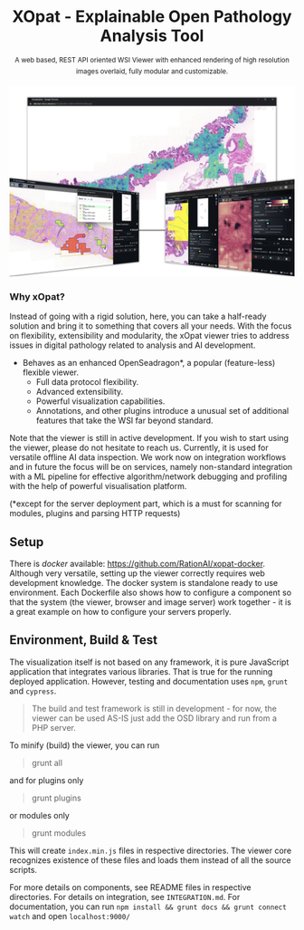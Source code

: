 
<h1 align="center">XOpat - Explainable Open Pathology Analysis Tool
</h1>
<p align="center">
  <sup>A web based, REST API oriented WSI Viewer with enhanced rendering of high resolution images overlaid, fully modular and customizable.</sup>
</p>

![The XOpat Viewer](docs/assets/xopat-banner.png)

### Why xOpat?
Instead of going with a rigid solution, here, you can take a half-ready solution
and bring it to something that covers all your needs. With the focus on flexibility, extensibility and modularity, the xOpat
viewer tries to address issues in digital pathology related to analysis and 
AI development.

 - Behaves as an enhanced OpenSeadragon*, a popular (feature-less) flexible viewer.
   - Full data protocol flexibility.
   - Advanced extensibility.
   - Powerful visualization capabilities.
   - Annotations, and other plugins introduce a unusual set of additional features
     that take the WSI far beyond standard.

Note that the viewer is still in active development. If you wish to start
using the viewer, please do not hesitate to reach us. Currently, it is used for versatile
offline AI data inspection. We work now on integration workflows and in future
the focus will be on services, namely non-standard integration with a ML pipeline for
effective algorithm/network debugging and profiling with the help of powerful visualisation platform.


(*except for the server deployment part, which is a must for scanning for modules, plugins and parsing HTTP requests)

## Setup
There is _docker_ available: https://github.com/RationAI/xopat-docker. Although very versatile, setting up
the viewer correctly requires web development knowledge. The docker system is standalone ready to use environment.
Each Dockerfile also shows how to configure a component so that the system (the viewer, browser and image server) work together - it is a great example on how to configure 
your servers properly.

## Environment, Build & Test

The visualization itself is not based on any framework, it is pure JavaScript application that integrates
various libraries. That is true for the running deployed application. 
However, testing and documentation uses ``npm``, `grunt` and `cypress`.

> The build and test framework is still in development - for now, the viewer can be used AS-IS just add the OSD library and run from a PHP server.

To minify (build) the viewer, you can run

> grunt all

and for plugins only

> grunt plugins

or modules only

> grunt modules

This will create ``index.min.js`` files in respective directories. The viewer core recognizes
existence of these files and loads them instead of all the source scripts.

For more details on components, see README files in respective directories.
For details on integration, see ``INTEGRATION.md``.
For documentation, you can run ``npm install && grunt docs && grunt connect watch``
and open ``localhost:9000/``

